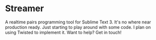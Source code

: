# Streamer
A realtime pairs programming tool for Sublime Text 3. It's no where near production ready. Just starting to play around with some code. I plan on using Twisted to implement it. Want to help? Get in touch!

